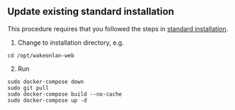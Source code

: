 ## Update existing standard installation

This procedure requires that you followed the steps in [standard installation](Installation.md).

1. Change to installation directory, e.g.
```
cd /opt/wakeonlan-web
```

2. Run
```
sudo docker-compose down
sudo git pull
sudo docker-compose build --no-cache
sudo docker-compose up -d
```
